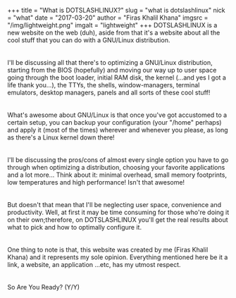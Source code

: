 +++
title = "What is DOTSLASHLINUX?"
slug = "what is dotslashlinux"
nick = "what"
date = "2017-03-20"
author = "Firas Khalil Khana"
imgsrc = "/img/lightweight.png"
imgalt = "lightweight"
+++
DOTSLASHLINUX is a new website on the web (duh), aside from that it's a website about all the cool stuff that you can do with a GNU/Linux distribution.
<br>
<br>
<br>
I'll be discussing all that there's to optimizing a GNU/Linux distribution, starting from the BIOS (hopefully) and moving our way up to user space going through the boot loader, initial RAM disk, the kernel (...and yes I got a life thank you...), the TTYs, the shells, window-managers, terminal emulators, desktop managers, panels and all sorts of these cool stuff!
<br>
<br>
<br>
What's awesome about GNU/Linux is that once you've got accustomed to a certain setup, you can backup your configuration (your "/home" perhaps) and apply it (most of the times) wherever and whenever you please, as long as there's a Linux kernel down there!
<br>
<br>
<br>
I'll be discussing the pros/cons of almost every single option you have to go through when optimizing a distribution, choosing your favorite applications and a lot more... Think about it: minimal overhead, small memory footprints, low temperatures and high performance! Isn't that awesome!
<br>
<br>
<br>
But doesn't that mean that I'll be neglecting user space, convenience and productivity. Well, at first it may be time consuming for those who're doing it on their own;therefore, on DOTSLASHLINUX you'll get the real results about what to pick and how to optimally configure it.
<br>
<br>
<br>
One thing to note is that, this website was created by me (Firas Khalil Khana) and it represents my sole opinion. Everything mentioned here be it a link, a website, an application ...etc, has my utmost respect.
<br>
<br>
<br>
So Are You Ready? (Y/Y)
